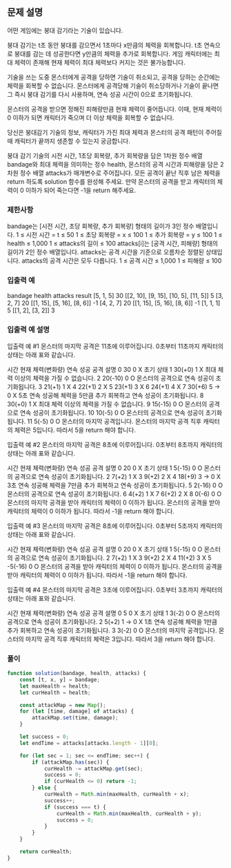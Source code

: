 ## 문제 설명

어떤 게임에는 붕대 감기라는 기술이 있습니다.

붕대 감기는 t초 동안 붕대를 감으면서 1초마다 x만큼의 체력을 회복합니다. t초 연속으로 붕대를 감는 데 성공한다면 y만큼의 체력을 추가로 회복합니다. 게임 캐릭터에는 최대 체력이 존재해 현재 체력이 최대 체력보다 커지는 것은 불가능합니다.

기술을 쓰는 도중 몬스터에게 공격을 당하면 기술이 취소되고, 공격을 당하는 순간에는 체력을 회복할 수 없습니다. 몬스터에게 공격당해 기술이 취소당하거나 기술이 끝나면 그 즉시 붕대 감기를 다시 사용하며, 연속 성공 시간이 0으로 초기화됩니다.

몬스터의 공격을 받으면 정해진 피해량만큼 현재 체력이 줄어듭니다. 이때, 현재 체력이 0 이하가 되면 캐릭터가 죽으며 더 이상 체력을 회복할 수 없습니다.

당신은 붕대감기 기술의 정보, 캐릭터가 가진 최대 체력과 몬스터의 공격 패턴이 주어질 때 캐릭터가 끝까지 생존할 수 있는지 궁금합니다.

붕대 감기 기술의 시전 시간, 1초당 회복량, 추가 회복량을 담은 1차원 정수 배열 bandage와 최대 체력을 의미하는 정수 health, 몬스터의 공격 시간과 피해량을 담은 2차원 정수 배열 attacks가 매개변수로 주어집니다. 모든 공격이 끝난 직후 남은 체력을 return 하도록 solution 함수를 완성해 주세요. 만약 몬스터의 공격을 받고 캐릭터의 체력이 0 이하가 되어 죽는다면 -1을 return 해주세요.

### 제한사항

bandage는 [시전 시간, 초당 회복량, 추가 회복량] 형태의 길이가 3인 정수 배열입니다.
1 ≤ 시전 시간 = t ≤ 50
1 ≤ 초당 회복량 = x ≤ 100
1 ≤ 추가 회복량 = y ≤ 100
1 ≤ health ≤ 1,000
1 ≤ attacks의 길이 ≤ 100
attacks[i]는 [공격 시간, 피해량] 형태의 길이가 2인 정수 배열입니다.
attacks는 공격 시간을 기준으로 오름차순 정렬된 상태입니다.
attacks의 공격 시간은 모두 다릅니다.
1 ≤ 공격 시간 ≤ 1,000
1 ≤ 피해량 ≤ 100

### 입출력 예

bandage health attacks result
[5, 1, 5] 30 [[2, 10], [9, 15], [10, 5], [11, 5]] 5
[3, 2, 7] 20 [[1, 15], [5, 16], [8, 6]] -1
[4, 2, 7] 20 [[1, 15], [5, 16], [8, 6]] -1
[1, 1, 1] 5 [[1, 2], [3, 2]] 3

### 입출력 예 설명

입출력 예 #1
몬스터의 마지막 공격은 11초에 이루어집니다. 0초부터 11초까지 캐릭터의 상태는 아래 표와 같습니다.

시간 현재 체력(변화량) 연속 성공 공격 설명
0 30 0 X 초기 상태
1 30(+0) 1 X 최대 체력 이상의 체력을 가질 수 없습니다.
2 20(-10) 0 O 몬스터의 공격으로 연속 성공이 초기화됩니다.
3 21(+1) 1 X
4 22(+1) 2 X
5 23(+1) 3 X
6 24(+1) 4 X
7 30(+6) 5 → 0 X 5초 연속 성공해 체력을 5만큼 추가 회복하고 연속 성공이 초기화됩니다.
8 30(+0) 1 X 최대 체력 이상의 체력을 가질 수 없습니다.
9 15(-15) 0 O 몬스터의 공격으로 연속 성공이 초기화됩니다.
10 10(-5) 0 O 몬스터의 공격으로 연속 성공이 초기화됩니다.
11 5(-5) 0 O 몬스터의 마지막 공격입니다.
몬스터의 마지막 공격 직후 캐릭터의 체력은 5입니다. 따라서 5을 return 해야 합니다.

입출력 예 #2
몬스터의 마지막 공격은 8초에 이루어집니다. 0초부터 8초까지 캐릭터의 상태는 아래 표와 같습니다.

시간 현재 체력(변화량) 연속 성공 공격 설명
0 20 0 X 초기 상태
1 5(-15) 0 O 몬스터의 공격으로 연속 성공이 초기화됩니다.
2 7(+2) 1 X
3 9(+2) 2 X
4 18(+9) 3 → 0 X 3초 연속 성공해 체력을 7만큼 추가 회복하고 연속 성공이 초기화됩니다.
5 2(-16) 0 O 몬스터의 공격으로 연속 성공이 초기화됩니다.
6 4(+2) 1 X
7 6(+2) 2 X
8 0(-6) 0 O 몬스터의 마지막 공격을 받아 캐릭터의 체력이 0 이하가 됩니다.
몬스터의 공격을 받아 캐릭터의 체력이 0 이하가 됩니다. 따라서 -1을 return 해야 합니다.

입출력 예 #3
몬스터의 마지막 공격은 8초에 이루어집니다. 0초부터 5초까지 캐릭터의 상태는 아래 표와 같습니다.

시간 현재 체력(변화량) 연속 성공 공격 설명
0 20 0 X 초기 상태
1 5(-15) 0 O 몬스터의 공격으로 연속 성공이 초기화됩니다.
2 7(+2) 1 X
3 9(+2) 2 X
4 11(+2) 3 X
5 -5(-16) 0 O 몬스터의 공격을 받아 캐릭터의 체력이 0 이하가 됩니다.
몬스터의 공격을 받아 캐릭터의 체력이 0 이하가 됩니다. 따라서 -1을 return 해야 합니다.

입출력 예 #4
몬스터의 마지막 공격은 3초에 이루어집니다. 0초부터 3초까지 캐릭터의 상태는 아래 표와 같습니다.

시간 현재 체력(변화량) 연속 성공 공격 설명
0 5 0 X 초기 상태
1 3(-2) 0 O 몬스터의 공격으로 연속 성공이 초기화됩니다.
2 5(+2) 1 → 0 X 1초 연속 성공해 체력을 1만큼 추가 회복하고 연속 성공이 초기화됩니다.
3 3(-2) 0 O 몬스터의 마지막 공격입니다.
몬스터의 마지막 공격 직후 캐릭터의 체력은 3입니다. 따라서 3을 return 해야 합니다.

### 풀이

```javaScript
function solution(bandage, health, attacks) {
    const [t, x, y] = bandage;
    let maxHealth = health;
    let curHealth = health;

    const attackMap = new Map();
    for (let [time, damage] of attacks) {
        attackMap.set(time, damage);
    }

    let success = 0;
    let endTime = attacks[attacks.length - 1][0];

    for (let sec = 1; sec <= endTime; sec++) {
        if (attackMap.has(sec)) {
            curHealth -= attackMap.get(sec);
            success = 0;
            if (curHealth <= 0) return -1;
        } else {
            curHealth = Math.min(maxHealth, curHealth + x);
            success++;
            if (success === t) {
                curHealth = Math.min(maxHealth, curHealth + y);
                success = 0;
            }
        }
    }

    return curHealth;
}
```
